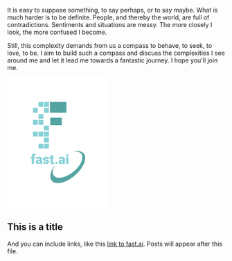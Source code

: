 It is easy to suppose something, to say perhaps, or to say maybe. What is much harder is to be definite. People, and thereby the world, are full of contradictions. Sentiments and situations are messy. The more closely I look, the more confused I become. 

Still, this complexity demands from us a compass to behave, to seek, to love, to be. I aim to build such a compass and discuss the complexities I see around me and let it lead me towards a fantastic journey. I hope you'll join me.

![Image of fast.ai logo](images/logo.png)

## This is a title

And you can include links, like this [link to fast.ai](https://www.fast.ai). Posts will appear after this file.
